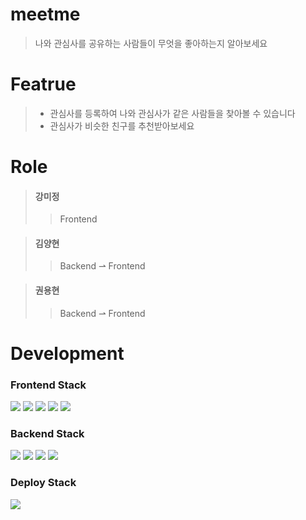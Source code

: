 # meetme
> 나와 관심사를 공유하는 사람들이 무엇을 좋아하는지 알아보세요

# Featrue
>* 관심사를 등록하여 나와 관심사가 같은 사람들을 찾아볼 수 있습니다
>* 관심사가 비슷한 친구를 추천받아보세요

# Role
>  #### 강미정
>> Frontend

> #### 김양현
>> Backend ⇀ Frontend

> #### 권용현
>> Backend ⇀ Frontend

# Development
### Frontend Stack
<img src="https://img.shields.io/badge/html-E34F26?style=for-the-badge&logo=html5&logoColor=white">
<img src="https://img.shields.io/badge/css-1572B6?style=for-the-badge&logo=css3&logoColor=white">
<img src="https://img.shields.io/badge/javascript-F7DF1E?style=for-the-badge&logo=javascript&logoColor=black">
<img src="https://img.shields.io/badge/react-61DAFB?style=for-the-badge&logo=react&logoColor=black">
<img src="https://img.shields.io/badge/redux-4169E1?style=for-the-badge&logo=redux&logoColor=white">

### Backend Stack
<img src="https://img.shields.io/badge/node.js-228B22?style=for-the-badge&logo=node.js&logoColor=white">
<img src="https://img.shields.io/badge/express-006400?style=for-the-badge&logo=express&logoColor=white">
<img src="https://img.shields.io/badge/json%20web%20token-8A2BE2?style=for-the-badge&logo=json%20web%20tokens&logoColor=white">
<img src="https://img.shields.io/badge/mysql-97E4FA?style=for-the-badge&logo=mysql&logoColor=black">

### Deploy Stack
<img src="https://img.shields.io/badge/amazon%20AWS-232F3E?style=for-the-badge&logo=amazon%20AWS&logoColor=white">